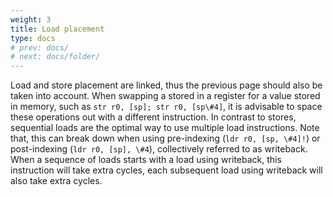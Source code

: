```yaml
---
weight: 3
title: Load placement
type: docs
# prev: docs/
# next: docs/folder/
---
```

<style>
  .side-by-side {
    display: flex;
    gap: 10px;
    padding-top: 20px;
    padding-bottom: 20px;
  }
  .box {
    flex: 1;
    border: none;
    box-sizing: border-box;
  }
  @media (max-width: 400px) {
            .side-by-side {
                flex-direction: column;
            }
        }
</style>

Load and store placement are linked, thus the previous page should also be taken into account. When swapping a stored in a register for a value stored in memory, such as `str r0, [sp]; str r0, [sp\#4]`, it is advisable to space these operations out with a different instruction. In contrast to stores, sequential loads are the optimal way to use multiple load instructions. Note that, this can break down when using pre-indexing (`ldr r0, [sp, \#4]!`) or post-indexing (`ldr r0, [sp], \#4`), collectively referred to as writeback. When a sequence of loads starts with a load using writeback, this instruction will take extra cycles, each subsequent load using writeback will also take extra cycles. 